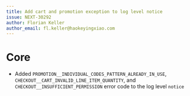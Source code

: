 ```yaml
---
title: Add cart and promotion exception to log level notice 
issue: NEXT-30292
author: Florian Keller
author_email: fl.keller@haokeyingxiao.com
---
```

# Core
* Added `PROMOTION__INDIVIDUAL_CODES_PATTERN_ALREADY_IN_USE`, `CHECKOUT__CART_INVALID_LINE_ITEM_QUANTITY`, and `CHECKOUT__INSUFFICIENT_PERMISSION` error code to the log level `notice`
